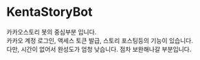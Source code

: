# KentaStoryBot
카카오스토리 봇의 중심부분 입니다.  
카카오 계정 로그인, 액세스 토큰 발급, 스토리 포스팅등의 기능이 있습니다.  
다만, 시간이 없어서 완성도가 엄청 낮습니다. 점차 보완해나갈 부분입니다.
